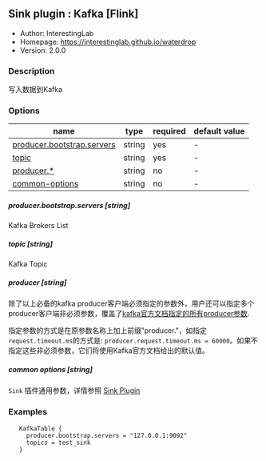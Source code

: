 ## Sink plugin : Kafka [Flink]

* Author: InterestingLab
* Homepage: https://interestinglab.github.io/waterdrop
* Version: 2.0.0

### Description
写入数据到Kafka

### Options

| name | type | required | default value | 
| --- | --- | --- | --- | 
| [producer.bootstrap.servers](#producerbootstrapservers-string) | string | yes | - | 
| [topic](#topic-string) | string | yes | - | 
| [producer.*](#producer-string) | string | no | - | 
| [common-options](#common-options-string)| string | no | - |


##### producer.bootstrap.servers [string]

Kafka Brokers List

##### topic [string]

Kafka Topic

##### producer [string]

除了以上必备的kafka producer客户端必须指定的参数外，用户还可以指定多个producer客户端非必须参数，覆盖了[kafka官方文档指定的所有producer参数](http://kafka.apache.org/documentation.html#producerconfigs).

指定参数的方式是在原参数名称上加上前缀"producer."，如指定`request.timeout.ms`的方式是: `producer.request.timeout.ms = 60000`。如果不指定这些非必须参数，它们将使用Kafka官方文档给出的默认值。

##### common options [string]

`Sink` 插件通用参数，详情参照 [Sink Plugin](README.md)

### Examples

```
   KafkaTable {
     producer.bootstrap.servers = "127.0.0.1:9092"
     topics = test_sink
   }
```